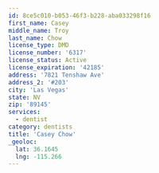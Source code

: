 ```yaml
---
id: 8ce5c010-b053-46f3-b228-aba033298f16
first_name: Casey
middle_name: Troy
last_name: Chow
license_type: DMD
license_number: '6317'
license_status: Active
license_expiration: '42185'
address: '7821 Tenshaw Ave'
address_2: '#203'
city: 'Las Vegas'
state: NV
zip: '89145'
services:
  - dentist
category: dentists
title: 'Casey Chow'
_geoloc:
  lat: 36.1645
  lng: -115.266
---
```

